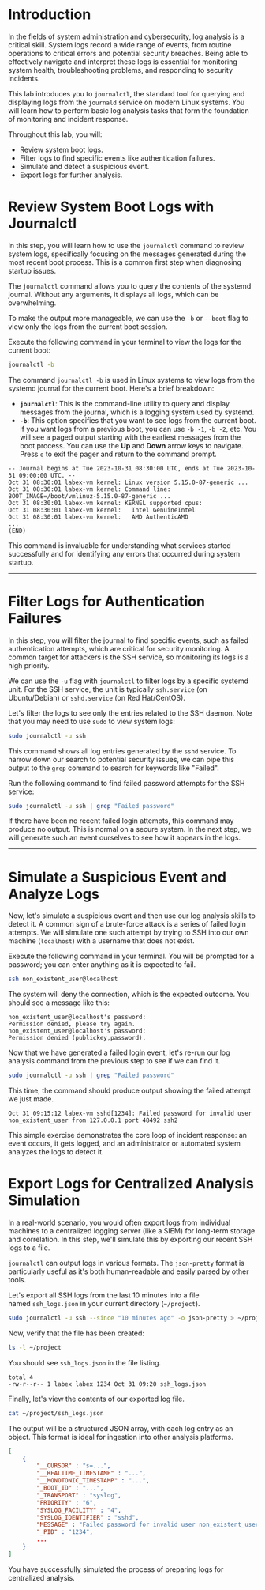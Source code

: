 # Introduction

In the fields of system administration and cybersecurity, log analysis is a critical skill. System logs record a wide range of events, from routine operations to critical errors and potential security breaches. Being able to effectively navigate and interpret these logs is essential for monitoring system health, troubleshooting problems, and responding to security incidents.

This lab introduces you to `journalctl`, the standard tool for querying and displaying logs from the `journald` service on modern Linux systems. You will learn how to perform basic log analysis tasks that form the foundation of monitoring and incident response.

Throughout this lab, you will:

- Review system boot logs.
- Filter logs to find specific events like authentication failures.
- Simulate and detect a suspicious event.
- Export logs for further analysis.



# Review System Boot Logs with Journalctl

In this step, you will learn how to use the `journalctl` command to review system logs, specifically focusing on the messages generated during the most recent boot process. This is a common first step when diagnosing startup issues.

The `journalctl` command allows you to query the contents of the systemd journal. Without any arguments, it displays all logs, which can be overwhelming.

To make the output more manageable, we can use the `-b` or `--boot` flag to view only the logs from the current boot session.

Execute the following command in your terminal to view the logs for the current boot:

```bash
journalctl -b
```

The command `journalctl -b` is used in Linux systems to view logs from the systemd journal for the current boot. Here's a brief breakdown:

- **`journalctl`**: This is the command-line utility to query and display messages from the journal, which is a logging system used by systemd.
- **`-b`**: This option specifies that you want to see logs from the current boot. If you want logs from a previous boot, you can use `-b -1`, `-b -2`, etc.
You will see a paged output starting with the earliest messages from the boot process. You can use the **Up** and **Down** arrow keys to navigate. Press `q` to exit the pager and return to the command prompt.

```plaintext
-- Journal begins at Tue 2023-10-31 08:30:00 UTC, ends at Tue 2023-10-31 09:00:00 UTC. --
Oct 31 08:30:01 labex-vm kernel: Linux version 5.15.0-87-generic ...
Oct 31 08:30:01 labex-vm kernel: Command line: BOOT_IMAGE=/boot/vmlinuz-5.15.0-87-generic ...
Oct 31 08:30:01 labex-vm kernel: KERNEL supported cpus:
Oct 31 08:30:01 labex-vm kernel:   Intel GenuineIntel
Oct 31 08:30:01 labex-vm kernel:   AMD AuthenticAMD
...
(END)
```

This command is invaluable for understanding what services started successfully and for identifying any errors that occurred during system startup.

---
# Filter Logs for Authentication Failures

In this step, you will filter the journal to find specific events, such as failed authentication attempts, which are critical for security monitoring. A common target for attackers is the SSH service, so monitoring its logs is a high priority.

We can use the `-u` flag with `journalctl` to filter logs by a specific systemd unit. For the SSH service, the unit is typically `ssh.service` (on Ubuntu/Debian) or `sshd.service` (on Red Hat/CentOS).

Let's filter the logs to see only the entries related to the SSH daemon. Note that you may need to use `sudo` to view system logs:

```bash
sudo journalctl -u ssh
```

This command shows all log entries generated by the `sshd` service. To narrow down our search to potential security issues, we can pipe this output to the `grep` command to search for keywords like "Failed".

Run the following command to find failed password attempts for the SSH service:

```bash
sudo journalctl -u ssh | grep "Failed password"
```

If there have been no recent failed login attempts, this command may produce no output. This is normal on a secure system. In the next step, we will generate such an event ourselves to see how it appears in the logs.

---
# Simulate a Suspicious Event and Analyze Logs

Now, let's simulate a suspicious event and then use our log analysis skills to detect it. A common sign of a brute-force attack is a series of failed login attempts. We will simulate one such attempt by trying to SSH into our own machine (`localhost`) with a username that does not exist.

Execute the following command in your terminal. You will be prompted for a password; you can enter anything as it is expected to fail.

```bash
ssh non_existent_user@localhost
```

The system will deny the connection, which is the expected outcome. You should see a message like this:

```plaintext
non_existent_user@localhost's password:
Permission denied, please try again.
non_existent_user@localhost's password:
Permission denied (publickey,password).
```

Now that we have generated a failed login event, let's re-run our log analysis command from the previous step to see if we can find it.

```bash
sudo journalctl -u ssh | grep "Failed password"
```

This time, the command should produce output showing the failed attempt we just made.

```plaintext
Oct 31 09:15:12 labex-vm sshd[1234]: Failed password for invalid user non_existent_user from 127.0.0.1 port 48492 ssh2
```

This simple exercise demonstrates the core loop of incident response: an event occurs, it gets logged, and an administrator or automated system analyzes the logs to detect it.

# Export Logs for Centralized Analysis Simulation

In a real-world scenario, you would often export logs from individual machines to a centralized logging server (like a SIEM) for long-term storage and correlation. In this step, we'll simulate this by exporting our recent SSH logs to a file.

`journalctl` can output logs in various formats. The `json-pretty` format is particularly useful as it's both human-readable and easily parsed by other tools.

Let's export all SSH logs from the last 10 minutes into a file named `ssh_logs.json` in your current directory (`~/project`).

```bash
sudo journalctl -u ssh --since "10 minutes ago" -o json-pretty > ~/project/ssh_logs.json
```

Now, verify that the file has been created:

```bash
ls -l ~/project
```

You should see `ssh_logs.json` in the file listing.

```plaintext
total 4
-rw-r--r-- 1 labex labex 1234 Oct 31 09:20 ssh_logs.json
```

Finally, let's view the contents of our exported log file.

```bash
cat ~/project/ssh_logs.json
```

The output will be a structured JSON array, with each log entry as an object. This format is ideal for ingestion into other analysis platforms.

```json
[
    {
        "__CURSOR" : "s=...",
        "__REALTIME_TIMESTAMP" : "...",
        "__MONOTONIC_TIMESTAMP" : "...",
        "_BOOT_ID" : "...",
        "_TRANSPORT" : "syslog",
        "PRIORITY" : "6",
        "SYSLOG_FACILITY" : "4",
        "SYSLOG_IDENTIFIER" : "sshd",
        "MESSAGE" : "Failed password for invalid user non_existent_user from 127.0.0.1 port 48492 ssh2",
        "_PID" : "1234",
        ...
    }
]
```

You have successfully simulated the process of preparing logs for centralized analysis.